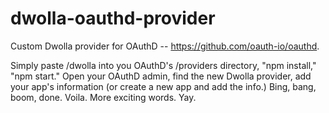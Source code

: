 dwolla-oauthd-provider
======================

Custom Dwolla provider for OAuthD -- https://github.com/oauth-io/oauthd. 

Simply paste /dwolla into you OAuthD's /providers directory, "npm install," "npm start." Open your OAuthD admin, find the new Dwolla provider, add your app's information (or create a new app and add the info.) Bing, bang, boom, done. Voila. More exciting words. Yay.